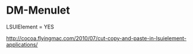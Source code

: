 DM-Menulet
==========

LSUIElement = YES

http://cocoa.flyingmac.com/2010/07/cut-copy-and-paste-in-lsuielement-applications/